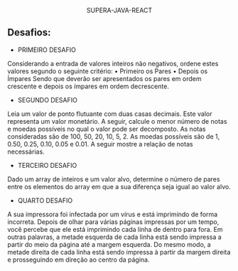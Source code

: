 <p align="center">SUPERA-JAVA-REACT</p>


## Desafios:



- PRIMEIRO DESAFIO
  

Considerando a entrada de valores inteiros não negativos, ordene estes valores segundo
o seguinte critério:
• Primeiro os Pares
• Depois os Ímpares
Sendo que deverão ser apresentados os pares em ordem crescente e depois os ímpares
em ordem decrescente.

- SEGUNDO DESAFIO
  

Leia um valor de ponto flutuante com duas casas decimais. Este valor representa um valor
monetário. A seguir, calcule o menor número de notas e moedas possíveis no qual o valor
pode ser decomposto. As notas consideradas são de 100, 50, 20, 10, 5, 2. As moedas
possíveis são de 1, 0.50, 0.25, 0.10, 0.05 e 0.01. A seguir mostre a relação de notas
necessárias.

- TERCEIRO DESAFIO
  

Dado um array de inteiros e um valor alvo, determine o número de pares entre os elementos
do array em que a sua diferença seja igual ao valor alvo.

- QUARTO DESAFIO
  

A sua impressora foi infectada por um vírus e está imprimindo de forma incorreta. Depois
de olhar para várias páginas impressas por um tempo, você percebe que ele está
imprimindo cada linha de dentro para fora. Em outras palavras, a metade esquerda de cada
linha está sendo impressa a partir do meio da página até a margem esquerda. Do mesmo
modo, a metade direita de cada linha está sendo impressa à partir da margem direita e
prosseguindo em direção ao centro da página.
